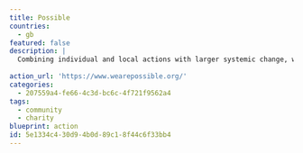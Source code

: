 ```yaml
---
title: Possible
countries:
  - gb
featured: false
description: |
  Combining individual and local actions with larger systemic change, we face our climate dread with a can-do attitude and sense of fun. Possible are tackling the climate cisis by inspiring people to act in 5 key areas - eat & buy, travel, enery, nature and talking.
  
action_url: 'https://www.wearepossible.org/'
categories:
  - 207559a4-fe66-4c3d-bc6c-4f721f9562a4
tags:
  - community
  - charity
blueprint: action
id: 5e1334c4-30d9-4b0d-89c1-8f44c6f33bb4
---
```

